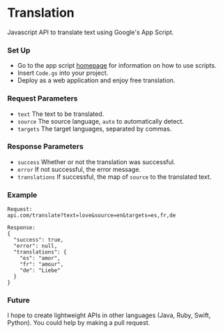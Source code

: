 # Translation
Javascript API to translate text using Google's App Script.

### Set Up

 - Go to the app script [homepage](https://developers.google.com/apps-script/) for information on how to use scripts.
 - Insert `Code.gs` into your project.
 - Deploy as a web application and enjoy free translation.

### Request Parameters

 - `text` The text to be translated.
 - `source` The source language, `auto` to automatically detect.
 - `targets` The target languages, separated by commas.

### Response Parameters

 - `success` Whether or not the translation was successful.
 - `error` If not successful, the error message.
 - `translations` If successful, the map of `source` to the translated text.

### Example

```
Request: 
api.com/translate?text=love&source=en&targets=es,fr,de

Response: 
{
  "success": true,
  "error": null,
  "translations": {
    "es": "amor",
    "fr": "amour",
    "de": "Liebe"
  }
}
```

### Future
I hope to create lightweight APIs in other languages (Java, Ruby, Swift, Python). You could help by making a pull request.

